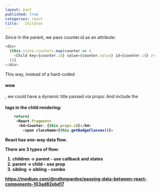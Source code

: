 ```yaml
---
layout: post
published: true
categories: react
title:   Children
---
```



Since in the parent, we pass counter.id as an attribute:

```javascript
<div>
  {this.state.counters.map(counter => (
    <Child key={counter.id} value={counter.value} id={counter.id} />
  ))}
</div>
```

This way, instead of a hard-coded <h4> wow </h4>, we could have a dynamic title passed via props:
And include the <h4> tags in the child rendering:

```javascript
    return(
     <React.Fragment>
      <h4>Counter: {this.props.id}</h4>
        <span className={this.getBadgeClasses()}>
```

React has one-way data flow.

There are 3 types of flow: 
1. children -> parent - use callback and states
2. parent -> child - use prop
3. sibling -> sibling - combo

https://medium.com/@ruthmpardee/passing-data-between-react-components-103ad82ebd17

